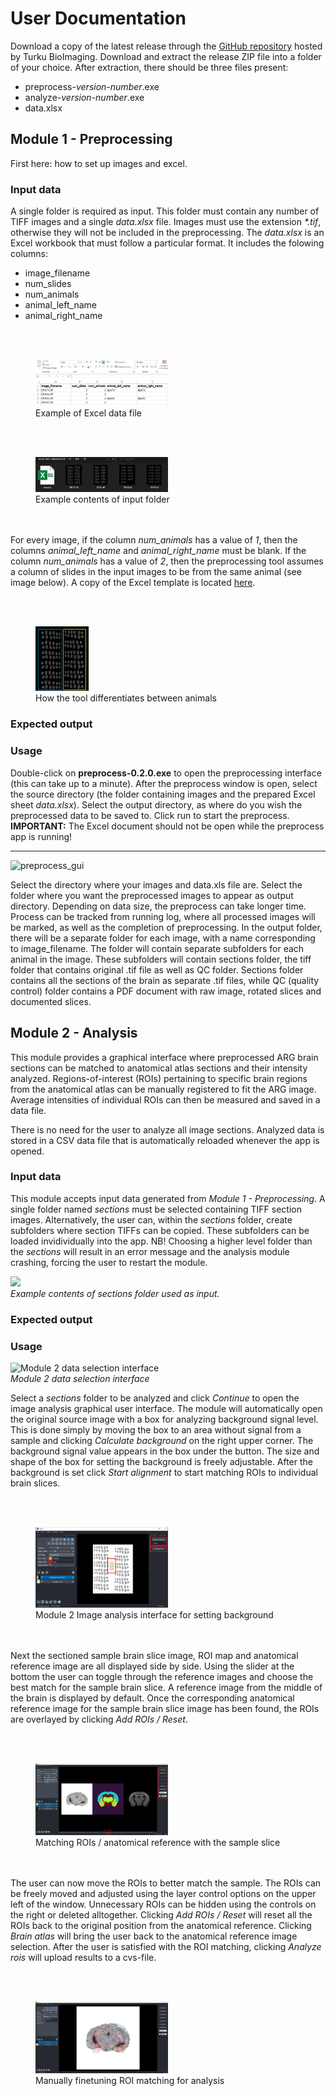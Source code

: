 # User Documentation
Download a copy of the latest release through the [GitHub repository](https://github.com/Turku-BioImaging/mouse-brain-alignment-tool/releases) hosted by Turku BioImaging. Download and extract the release ZIP file into a folder of your choice. After extraction, there should be three files present:
- preprocess-*version-number*.exe
- analyze-*version-number*.exe
- data.xlsx

## Module 1 - Preprocessing
First here: how to set up images and excel.

### Input data
A single folder is required as input. This folder must contain any number of TIFF images and a single _data.xlsx_ file. Images must use the extension _*.tif_, otherwise they will not be included in the preprocessing. The _data.xlsx_ is an Excel workbook that must follow a particular format. It includes the folowing columns: 
- image_filename
- num_slides
- num_animals
- animal_left_name
- animal_right_name

<br/><br/>
<figure>
  <img src="/assets/docs/screenshot-102249.png" alt="Example of Excel data file" style="width: 50%; height: auto;">
  <figcaption>Example of Excel data file</figcaption>
</figure>
  
<br/><br/>
<figure>
  <img src="/assets/docs/screenshot-102625.png" alt="Example contents of input folder" style="width: 50%; height: auto;">
  <figcaption>Example contents of input folder</figcaption>
</figure>
  
<br/><br/>
For every image, if the column *num_animals* has a value of _1_, then the columns *animal_left_name* and *animal_right_name* must be blank. If the column *num_animals* has a value of _2_, then the preprocessing tool assumes a column of slides in the input images to be from the same animal (see image below). A copy of the Excel template is located [here](excel_template.xlsx).

<br/><br/>
<figure>
  <img src="/assets/docs/example_dataset_layout.png" alt="How the tool differentiates between animals" style="width: 20%; height: auto;">
  <figcaption>How the tool differentiates between animals</figcaption>
</figure>

### Expected output

### Usage
Double-click on __preprocess-0.2.0.exe__ to open the preprocessing interface (this can take up to a minute). After the preprocess window is open, select the source directory (the folder containing images and the prepared Excel sheet _data.xlsx_). Select the output directory, as where do you wish the preprocessed data to be saved to. Click run to start the preprocess.  
__IMPORTANT:__ The Excel document should not be open while the preprocess app is running!

------
<img style="width: 320px; height: auto;" alt="preprocess_gui" src="https://github.com/Turku-BioImaging/mouse-brain-alignment-tool/assets/136598378/581beab6-5ac6-47db-8922-45bfb86e914a">  

Select the directory where your images and data.xls file are. Select the folder where you want the preprocessed images to appear as output directory.
Depending on data size, the preprocess can take longer time. Process can be tracked from running log, where all processed images will be marked, as well as the completion of preprocessing. 
In the output folder, there will be a separate folder for each image, with a name corresponding to image_filename. The folder will contain separate subfolders for each animal in the image. These subfolders will contain sections folder, the tiff folder that contains original .tif file as well as QC folder. Sections folder contains all the sections of the brain as separate .tif files, while QC (quality control) folder contains a PDF document with raw image, rotated slices and documented slices. 

## Module 2 - Analysis
This module provides a graphical interface where preprocessed ARG brain sections can be matched to anatomical atlas sections and their intensity analyzed. Regions-of-interest (ROIs) pertaining to specific brain regions from the anatomical atlas can be manually registered to fit the ARG image. Average intensities of individual ROIs can then be measured and saved in a data file.

There is no need for the user to analyze all image sections. Analyzed data is stored in a CSV data file that is automatically reloaded whenever the app is opened.

### Input data
This module accepts input data generated from _Module 1 - Preprocessing_. A single folder named _sections_ must be selected containing TIFF section images. Alternatively, the user can, within the _sections_ folder, create subfolders where section TIFFs can be copied. These subfolders can be loaded invidividually into the app. NB! Choosing a higher level folder than the _sections_ will result in an error message and the analysis module crashing, forcing the user to restart the module.

<img src="https://github.com/Turku-BioImaging/mouse-brain-alignment-tool/assets/11444749/4857a2c5-e56f-4fd1-8a74-22f77b1acf6b" style="width: 500px; height: auto;"></img>  
_Example contents of sections folder used as input._

### Expected output

### Usage
<img src="https://github.com/Turku-BioImaging/mouse-brain-alignment-tool/assets/11444749/d865c645-9c74-46a0-a5da-3b80c8edc463" alt="Module 2 data selection interface" style="width: 320px; height: auto;"></img>  
_Module 2 data selection interface_  

Select a _sections_ folder to be analyzed and click _Continue_ to open the image analysis graphical user interface. The module will automatically open the original source image with a box for analyzing background signal level. This is done simply by moving the box to an area without signal from a sample and clicking _Calculate background_ on the right upper corner. The background signal value appears in the box under the button. The size and shape of the box for setting the background is freely adjustable. 
After the background is set click _Start alignment_ to start matching ROIs to individual brain slices. 

<br/><br/>
<figure>
  <img src="/assets/docs/setting_background.png" alt="Module 2 Image analysis interface for setting background" style="width: 50%; height: auto;">
  <figcaption>Module 2 Image analysis interface for setting background</figcaption>
</figure>

<br/><br/>
Next the sectioned sample brain slice image, ROI map and anatomical reference image are all displayed side by side. Using the slider at the bottom the user can toggle through the reference images and choose the best match for the sample brain slice. A reference image from the middle of the brain is displayed by default. Once the corresponding anatomical reference image for the sample brain slice image has been found, the ROIs are overlayed by clicking _Add ROIs / Reset_. 

<br/><br/>
<figure>
  <img src="/assets/docs/matching_ROI.png" alt="Matching ROIs / anatomical reference with the sample slice" style="width: 50%; height: auto;">
  <figcaption>Matching ROIs / anatomical reference with the sample slice</figcaption>
</figure>

<br/><br/>
The user can now move the ROIs to better match the sample. The ROIs can be freely moved and adjusted using the layer control options on the upper left of the window. Unnecessary ROIs can be hidden using the controls on the right or deleted alltogether. Clicking _Add ROIs / Reset_ will reset all the ROIs back to the original position from the anatomical reference. Clicking _Brain atlas_ will bring the user back to the anatomical reference image selection. After the user is satisfied with the ROI matching, clicking _Analyze rois_ will upload results to a cvs-file. 

<br/><br/>
<figure>
  <img src="/assets/docs/moving_ROI.png" alt="Manually finetuning ROI matching for analysis" style="width: 50%; height: auto;">
  <figcaption>Manually finetuning ROI matching for analysis</figcaption>
</figure>

<br/><br/>
